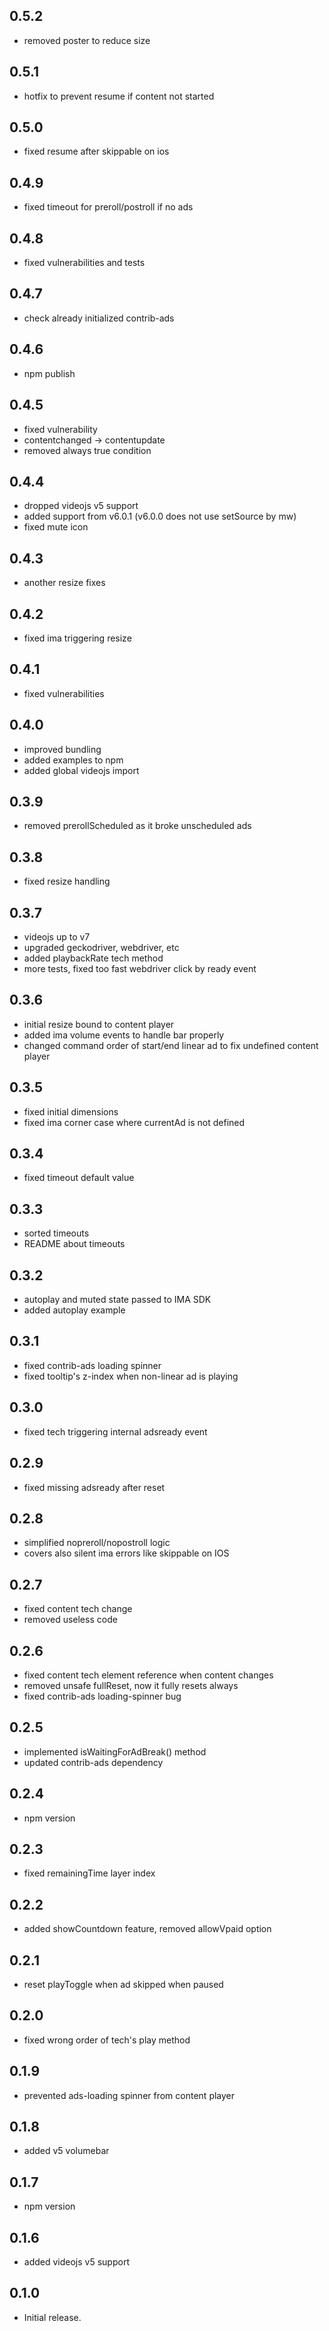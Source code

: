 ## 0.5.2

* removed poster to reduce size

## 0.5.1

* hotfix to prevent resume if content not started

## 0.5.0

* fixed resume after skippable on ios

## 0.4.9

* fixed timeout for preroll/postroll if no ads

## 0.4.8

* fixed vulnerabilities and tests

## 0.4.7

* check already initialized contrib-ads

## 0.4.6

* npm publish

## 0.4.5

* fixed vulnerability
* contentchanged -> contentupdate
* removed always true condition

## 0.4.4

* dropped videojs v5 support
* added support from v6.0.1 (v6.0.0 does not use setSource by mw)
* fixed mute icon

## 0.4.3

* another resize fixes

## 0.4.2

* fixed ima triggering resize 

## 0.4.1

* fixed vulnerabilities

## 0.4.0

* improved bundling
* added examples to npm
* added global videojs import

## 0.3.9

* removed prerollScheduled as it broke unscheduled ads

## 0.3.8

* fixed resize handling

## 0.3.7

* videojs up to v7
* upgraded geckodriver, webdriver, etc
* added playbackRate tech method
* more tests, fixed too fast webdriver click by ready event

## 0.3.6

* initial resize bound to content player
* added ima volume events to handle bar properly
* changed command order of start/end linear ad to fix undefined content player

## 0.3.5

* fixed initial dimensions
* fixed ima corner case where currentAd is not defined

## 0.3.4

* fixed timeout default value

## 0.3.3

* sorted timeouts
* README about timeouts

## 0.3.2

* autoplay and muted state passed to IMA SDK
* added autoplay example

## 0.3.1

* fixed contrib-ads loading spinner
* fixed tooltip's z-index when non-linear ad is playing

## 0.3.0

* fixed tech triggering internal adsready event

## 0.2.9

* fixed missing adsready after reset

## 0.2.8

* simplified nopreroll/nopostroll logic
* covers also silent ima errors like skippable on IOS

## 0.2.7

* fixed content tech change
* removed useless code

## 0.2.6

* fixed content tech element reference when content changes
* removed unsafe fullReset, now it fully resets always
* fixed contrib-ads loading-spinner bug

## 0.2.5

* implemented isWaitingForAdBreak() method
* updated contrib-ads dependency 

## 0.2.4

* npm version

## 0.2.3

* fixed remainingTime layer index

## 0.2.2

* added showCountdown feature, removed allowVpaid option

## 0.2.1

* reset playToggle when ad skipped when paused

## 0.2.0

* fixed wrong order of tech's play method

## 0.1.9

* prevented ads-loading spinner from content player

## 0.1.8

* added v5 volumebar

## 0.1.7

* npm version

## 0.1.6

* added videojs v5 support

## 0.1.0

* Initial release.